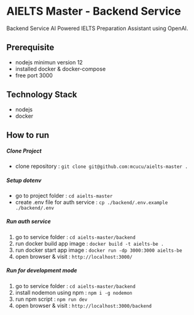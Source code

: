 # AIELTS Master - Backend Service
Backend Service AI Powered IELTS Preparation Assistant using OpenAI.

## Prerequisite
- nodejs minimun version 12
- installed docker & docker-compose
- free port 3000

## Technology Stack
- nodejs
- docker

## How to run
##### Clone Project
- clone repository : `git clone git@github.com:mcucu/aielts-master .`

##### Setup dotenv
- go to project folder : `cd aielts-master`
- create .env file for auth service : `cp ./backend/.env.example ./backend/.env`

##### Run auth service
1. go to service folder : `cd aielts-master/backend`
2. run docker build app image : `docker build -t aielts-be .`
3. run docker start app image : `docker run -dp 3000:3000 aielts-be`
4. open browser & visit : `http://localhost:3000/`

##### Run for development mode
1. go to service folder : `cd aielts-master/backend`
2. install nodemon using npm : `npm i -g nodemon`
3. run npm script : `npm run dev`
4. open browser & visit : `http://localhost:3000/backend`
